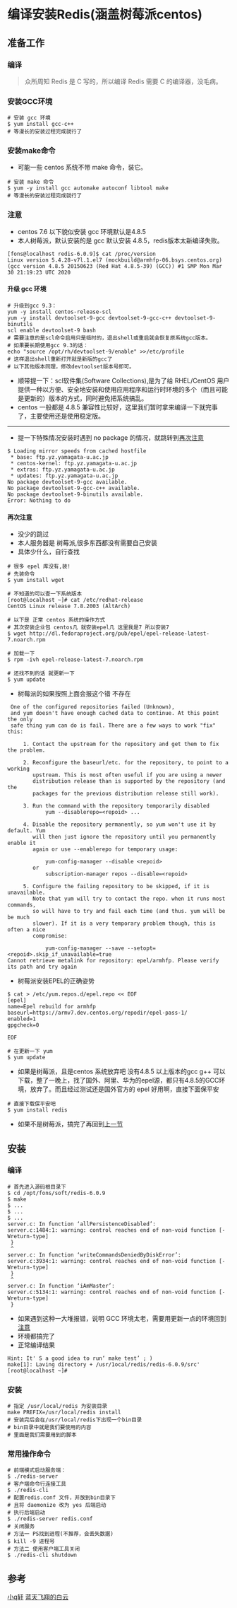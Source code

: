 # 编译安装Redis(涵盖树莓派centos)

## 准备工作
### 编译
> 众所周知 Redis 是 C 写的，所以编译 Redis 需要 C 的编译器，没毛病。

### 安装GCC环境
```shell
# 安装 gcc 环境
$ yum install gcc-c++
# 等漫长的安装过程完成就行了
```

### 安装make命令
* 可能一些 centos 系统不带 make 命令，装它。
```shell
# 安装 make 命令
$ yum -y install gcc automake autoconf libtool make
# 等漫长的安装过程完成就行了
```

### <span id="jump">注意</span>
* centos 7.6 以下貌似安装 gcc 环境默认是4.8.5
* 本人树莓派，默认安装的是 gcc 默认安装 4.8.5，redis版本太新编译失败。
```shell
[fons@localhost redis-6.0.9]$ cat /proc/version
Linux version 5.4.28-v7l.1.el7 (mockbuild@armhfp-06.bsys.centos.org) (gcc version 4.8.5 20150623 (Red Hat 4.8.5-39) (GCC)) #1 SMP Mon Mar 30 21:19:23 UTC 2020
```

#### <span id="newGcc">升级 gcc 环境</span>
```shell
# 升级到gcc 9.3：
yum -y install centos-release-scl
yum -y install devtoolset-9-gcc devtoolset-9-gcc-c++ devtoolset-9-binutils
scl enable devtoolset-9 bash
# 需要注意的是scl命令启用只是临时的，退出shell或重启就会恢复原系统gcc版本。
# 如果要长期使用gcc 9.3的话：
echo "source /opt/rh/devtoolset-9/enable" >>/etc/profile
# 这样退出shell重新打开就是新版的gcc了
# 以下其他版本同理，修改devtoolset版本号即可。
```
* 顺带提一下：scl软件集(Software Collections),是为了给 RHEL/CentOS 用户提供一种以方便、安全地安装和使用应用程序和运行时环境的多个（而且可能是更新的）版本的方式，同时避免把系统搞乱。
* centos 一般都是 4.8.5 兼容性比较好，这里我们暂时拿来编译一下就完事了，主要使用还是使用稳定版。
---
* 提一下特殊情况安装时遇到 no package 的情况，就跳转到[再次注意](#agin)
```shell
$ Loading mirror speeds from cached hostfile
 * base: ftp.yz.yamagata-u.ac.jp
 * centos-kernel: ftp.yz.yamagata-u.ac.jp
 * extras: ftp.yz.yamagata-u.ac.jp
 * updates: ftp.yz.yamagata-u.ac.jp
No package devtoolset-9-gcc available.
No package devtoolset-9-gcc-c++ available.
No package devtoolset-9-binutils available.
Error: Nothing to do
```

#### <span id="agin">再次注意</span>
* 没少的跳过
* 本人服务器是 树莓派,很多东西都没有需要自己安装
* 具体少什么，自行查找
```shell
# 很多 epel 库没有,装!
# 先装命令
$ yum install wget

# 不知道的可以查一下系统版本
[root@localhost ~]# cat /etc/redhat-release
CentOS Linux release 7.8.2003 (AltArch)

# 以下是 正常 centos 系统的操作方式
# 其次安装企业包 centos几 就安装epel几 这里我是7 所以安装7
$ wget http://dl.fedoraproject.org/pub/epel/epel-release-latest-7.noarch.rpm

# 加载一下
$ rpm -ivh epel-release-latest-7.noarch.rpm

# 还找不到的话 就更新一下
$ yum update
```

* 树莓派的如果按照上面会报这个错 不存在
```shell
 One of the configured repositories failed (Unknown),
 and yum doesn't have enough cached data to continue. At this point the only
 safe thing yum can do is fail. There are a few ways to work "fix" this:

     1. Contact the upstream for the repository and get them to fix the problem.

     2. Reconfigure the baseurl/etc. for the repository, to point to a working
        upstream. This is most often useful if you are using a newer
        distribution release than is supported by the repository (and the
        packages for the previous distribution release still work).

     3. Run the command with the repository temporarily disabled
            yum --disablerepo=<repoid> ...

     4. Disable the repository permanently, so yum won't use it by default. Yum
        will then just ignore the repository until you permanently enable it
        again or use --enablerepo for temporary usage:

            yum-config-manager --disable <repoid>
        or
            subscription-manager repos --disable=<repoid>

     5. Configure the failing repository to be skipped, if it is unavailable.
        Note that yum will try to contact the repo. when it runs most commands,
        so will have to try and fail each time (and thus. yum will be be much
        slower). If it is a very temporary problem though, this is often a nice
        compromise:

            yum-config-manager --save --setopt=<repoid>.skip_if_unavailable=true
Cannot retrieve metalink for repository: epel/armhfp. Please verify its path and try again
```

* 树莓派安装EPEL的正确姿势
```shell
$ cat > /etc/yum.repos.d/epel.repo << EOF
[epel]
name=Epel rebuild for armhfp
baseurl=https://armv7.dev.centos.org/repodir/epel-pass-1/
enabled=1
gpgcheck=0

EOF

# 在更新一下 yum
$ yum update
```

* 如果是树莓派，且是centos 系统放弃吧  没有4.8.5 以上版本的gcc g++ 可以下载，整了一晚上，找了国外、阿里、华为的epel源，都只有4.8.5的GCC环境，放弃了。而且经过测试还是国外官方的 epel 好用啊，直接下面保平安
```shell
# 直接下载保平安吧
$ yum install redis
```
* 如果不是树莓派，搞完了再回到[上一节](#newGcc)

## 安装
### 编译
```shell
# 首先进入源码根目录下
$ cd /opt/fons/soft/redis-6.0.9
$ make
$ ...
$ ...
$ ...
server.c: In function ‘allPersistenceDisabled’:
server.c:1484:1: warning: control reaches end of non-void function [-Wreturn-type]
 }
 ^
server.c: In function ‘writeCommandsDeniedByDiskError’:
server.c:3934:1: warning: control reaches end of non-void function [-Wreturn-type]
 }
 ^
server.c: In function ‘iAmMaster’:
server.c:5134:1: warning: control reaches end of non-void function [-Wreturn-type]
 }
```
* 如果遇到这种一大堆报错，说明 GCC 环境太老，需要用更新一点的环境回到[注意](#jump)
* 环境都搞完了
* 正常编译结果
```shell
Hint: It' S a good idea to run‘ make test’ ; )
make[1]: Laving directory + /usr/1ocal/redis/redis-6.0.9/src'
[root@localhost ~]#
```

### 安装
```shell
# 指定 /usr/local/redis 为安装目录
make PREFIX=/usr/local/redis install
# 安装完后会在/usr/local/redis下出现一个bin目录
# bin目录中就是我们要使用的内容
# 里面是我们需要用到的脚本
```

### 常用操作命令
```shell
# 前端模式启动服务端：
$ ./redis-server
# 客户端命令行连接工具
$ ./redis-cli
# 配置redis.conf 文件，并放到bin目录下
# 且将 daemonize 改为 yes 后端启动
# 执行后端启动
$ ./redis-server redis.conf
# 关闭服务
# 方法一 PS找到进程(不推荐，会丢失数据)
$ kill -9 进程号
# 方法二 使用客户端工具关闭
$ ./redis-cli shutdown

```

## 参考
[小q轩](https://blog.csdn.net/weidu01/article/details/105946606)
[蓝天飞翔的白云](https://www.cnblogs.com/dj0325/p/8481092.html)
